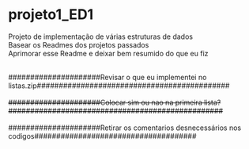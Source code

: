 # projeto1_ED1
Projeto de implementação de várias estruturas de dados<br>
Basear os Readmes dos projetos passados<br>
Aprimorar esse Readme e deixar bem resumido do que eu fiz<br><br>

#####################Revisar o que eu implementei no listas.zip############################################<br><br>
 <s> #####################Colocar sim ou nao na primeira lista?################################################# </s> <br><br>
#####################Retirar os comentarios desnecessários nos codigos#####################################